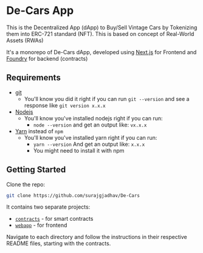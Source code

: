 # De-Cars App

This is the Decentralized App (dApp) to Buy/Sell Vintage Cars by Tokenizing them into ERC-721 standard (NFT).
This is based on concept of Real-World Assets (RWAs)

It's a monorepo of De-Cars dApp, developed using [Next.js](https://nextjs.org/) for Frontend and [Foundry](https://book.getfoundry.sh/) for backend (contracts)

## Requirements

- [git](https://git-scm.com/book/en/v2/Getting-Started-Installing-Git)
  - You'll know you did it right if you can run `git --version` and see a response like `git version x.x.x`
- [Nodejs](https://nodejs.org/en/)
  - You'll know you've installed nodejs right if you can run:
    - `node --version` and get an output like: `vx.x.x`
- [Yarn](https://yarnpkg.com/) instead of `npm`
  - You'll know you've installed yarn right if you can run:
    - `yarn --version` And get an output like: `x.x.x`
    - You might need to install it with npm

## Getting Started

Clone the repo:

```bash
git clone https://github.com/surajgjadhav/De-Cars
```

It contains two separate projects:

- [`contracts`](./contracts/) - for smart contracts
- [`webapp`](./webapp/) - for frontend

Navigate to each directory and follow the instructions in their respective README files, starting with the contracts.
